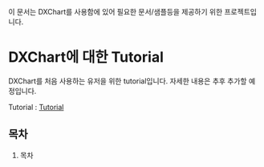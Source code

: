 
이 문서는 DXChart를 사용함에 있어 필요한 문서/샘플등을 제공하기 위한 프로젝트입니다.


# DXChart에 대한 Tutorial
DXChart를 처음 사용하는 유저을 위한 tutorial입니다.
자세한 내용은 추후 추가할 예정입니다.

Tutorial : [Tutorial](./DXChart_Tutorial_main.md) 
## 목차
1. 목차
